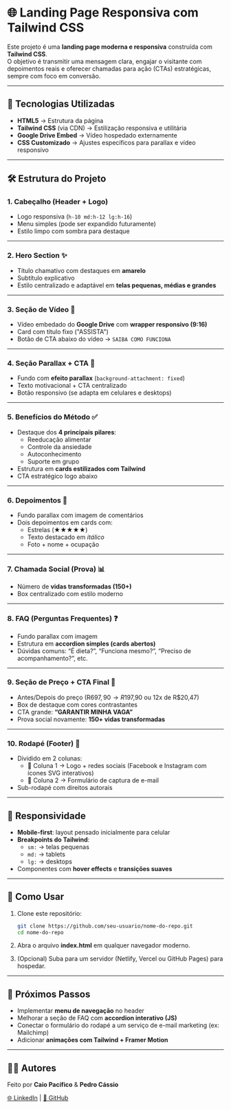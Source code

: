 # 🌐 Landing Page Responsiva com Tailwind CSS  

Este projeto é uma **landing page moderna e responsiva** construída com **Tailwind CSS**.  
O objetivo é transmitir uma mensagem clara, engajar o visitante com depoimentos reais e oferecer chamadas para ação (CTAs) estratégicas, sempre com foco em conversão.  

---

## 📌 Tecnologias Utilizadas  

- **HTML5** → Estrutura da página  
- **Tailwind CSS** (via CDN) → Estilização responsiva e utilitária  
- **Google Drive Embed** → Vídeo hospedado externamente  
- **CSS Customizado** → Ajustes específicos para parallax e vídeo responsivo  

---

## 🛠️ Estrutura do Projeto  

### 1. **Cabeçalho (Header + Logo)**  
- Logo responsiva (`h-10 md:h-12 lg:h-16`)  
- Menu simples (pode ser expandido futuramente)  
- Estilo limpo com sombra para destaque  

---

### 2. **Hero Section** ✨  
- Título chamativo com destaques em **amarelo**  
- Subtítulo explicativo  
- Estilo centralizado e adaptável em **telas pequenas, médias e grandes**  

---

### 3. **Seção de Vídeo** 🎥  
- Vídeo embedado do **Google Drive** com **wrapper responsivo (9:16)**  
- Card com título fixo ("ASSISTA")  
- Botão de CTA abaixo do vídeo → `SAIBA COMO FUNCIONA`  

---

### 4. **Seção Parallax + CTA** 🌄  
- Fundo com **efeito parallax** (`background-attachment: fixed`)  
- Texto motivacional + CTA centralizado  
- Botão responsivo (se adapta em celulares e desktops)  

---

### 5. **Benefícios do Método** ✅  
- Destaque dos **4 principais pilares**:  
  - Reeducação alimentar  
  - Controle da ansiedade  
  - Autoconhecimento  
  - Suporte em grupo  
- Estrutura em **cards estilizados com Tailwind**  
- CTA estratégico logo abaixo  

---

### 6. **Depoimentos** 💬  
- Fundo parallax com imagem de comentários  
- Dois depoimentos em cards com:  
  - Estrelas (★★★★★)  
  - Texto destacado em *itálico*  
  - Foto + nome + ocupação  

---

### 7. **Chamada Social (Prova)** 📊  
- Número de **vidas transformadas (150+)**  
- Box centralizado com estilo moderno  

---

### 8. **FAQ (Perguntas Frequentes)** ❓  
- Fundo parallax com imagem  
- Estrutura em **accordion simples (cards abertos)**  
- Dúvidas comuns: “É dieta?”, “Funciona mesmo?”, “Preciso de acompanhamento?”, etc.  

---

### 9. **Seção de Preço + CTA Final** 💸  
- Antes/Depois do preço (R$697,90 → R$197,90 ou 12x de R$20,47)  
- Box de destaque com cores contrastantes  
- CTA grande: **“GARANTIR MINHA VAGA”**  
- Prova social novamente: **150+ vidas transformadas**  

---

### 10. **Rodapé (Footer)** 🦶  
- Dividido em 2 colunas:  
  - 📌 Coluna 1 → Logo + redes sociais (Facebook e Instagram com ícones SVG interativos)  
  - 📩 Coluna 2 → Formulário de captura de e-mail  
- Sub-rodapé com direitos autorais  

---

## 📱 Responsividade  

- **Mobile-first**: layout pensado inicialmente para celular  
- **Breakpoints do Tailwind**:  
  - `sm:` → telas pequenas  
  - `md:` → tablets  
  - `lg:` → desktops  
- Componentes com **hover effects** e **transições suaves**  

---

## 🚀 Como Usar  

1. Clone este repositório:  
   ```bash
   git clone https://github.com/seu-usuario/nome-do-repo.git
   cd nome-do-repo
   ```

2. Abra o arquivo **index.html** em qualquer navegador moderno.  

3. (Opcional) Suba para um servidor (Netlify, Vercel ou GitHub Pages) para hospedar.  

---

## 🎯 Próximos Passos  

- Implementar **menu de navegação** no header  
- Melhorar a seção de FAQ com **accordion interativo (JS)**  
- Conectar o formulário do rodapé a um serviço de e-mail marketing (ex: Mailchimp)  
- Adicionar **animações com Tailwind + Framer Motion**  

---

## 👨‍💻 Autores  

Feito por **Caio Pacífico** & **Pedro Cássio**

[🌐 LinkedIn](https://www.linkedin.com) | [🐙 GitHub](https://github.com)